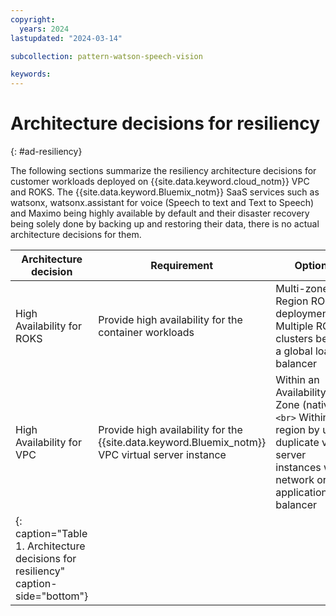 ```yaml
---
copyright:
  years: 2024
lastupdated: "2024-03-14"

subcollection: pattern-watson-speech-vision

keywords:
---
```

# Architecture decisions for resiliency

{: #ad-resiliency}

The following sections summarize the resiliency architecture decisions for customer workloads deployed on {{site.data.keyword.cloud_notm}} VPC and ROKS. The {{site.data.keyword.Bluemix_notm}} SaaS services such as watsonx, watsonx.assistant for voice (Speech to text and Text to Speech) and Maximo being highly available by default and their disaster recovery being solely done by backing up and restoring their data, there is no actual architecture decisions for them.

| Architecture decision                                                               | Requirement                                                                                      | Options                                                                                                                                              | Decision                             | Rationale                                                                                               |
| ----------------------------------------------------------------------------------- | ------------------------------------------------------------------------------------------------ | ---------------------------------------------------------------------------------------------------------------------------------------------------- | ------------------------------------ | ------------------------------------------------------------------------------------------------------- |
| High Availability for ROKS                                                          | Provide high availability for the container workloads                                            | Multi-zone Region ROKS deployment`<br>` Multiple ROKS clusters behind a global load balancer                                                       | Multi-zone Region ROKS deployment    | Lower deployment and management complexity and smaller footprint                                        |
| High Availability for VPC                                                           | Provide high availability for the {{site.data.keyword.Bluemix_notm}} VPC virtual server instance | Within an Availability Zone (native)`<br>` Within a region by using duplicate virtual server instances with a network or application load balancer | Within an Availability Zone (native) | Default native high availability within an availability zone, choice will depend on the SLA requirement |
| {: caption="Table 1. Architecture decisions for resiliency" caption-side="bottom"} |                                                                                                  |                                                                                                                                                      |                                      |                                                                                                         |
